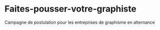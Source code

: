 # Faites-pousser-votre-graphiste
Campagne de postulation pour les entreprises de graphisme en alternance

